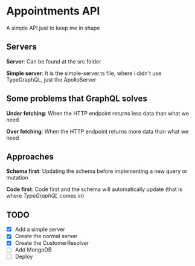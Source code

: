 # Appointments API

A simple API just to keep me in shape

## Servers

**Server**: Can be found at the src folder

**Simple server**: It is the simple-server.ts file, where i didn't use TypeGraphQL, just the ApolloServer

## Some problems that GraphQL solves

**Under fetching**: When the HTTP endpoint returns less data than what we need

**Over fetching**: When the HTTP endpoint returns more data than what we need

## Approaches

**Schema first**: Updating the schema before implementing a new query or mutation

**Code first**: Code first and the schema will automatically update (that is where *TypeGraphQL* comes in)

## TODO
- [x] Add a simple server
- [x] Create the normal server
- [x] Create the CustomerResolver
- [ ] Add MongoDB
- [ ] Deploy
